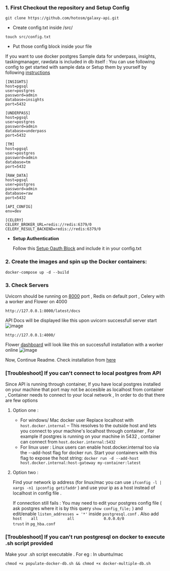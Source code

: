 ### 1. First Checkout the repository  and Setup Config

```
git clone https://github.com/hotosm/galaxy-api.git
```

- Create config.txt inside /src/

```
touch src/config.txt
```

- Put those config block inside your file

If you want to use docker postgres Sample data for underpass, insights, taskingmanager, rawdata is included in db itself :
You can use following config to get started with sample data  or Setup them by yourself by following [instructions](../docs/CONFIG_DOC.md)
```
[INSIGHTS]
host=pgsql
user=postgres
password=admin
database=insights
port=5432

[UNDERPASS]
host=pgsql
user=postgres
password=admin
database=underpass
port=5432

[TM]
host=pgsql
user=postgres
password=admin
database=tm
port=5432

[RAW_DATA]
host=pgsql
user=postgres
password=admin
database=raw
port=5432

[API_CONFIG]
env=dev

[CELERY]
CELERY_BROKER_URL=redis://redis:6379/0
CELERY_RESULT_BACKEND=redis://redis:6379/0
```

- **Setup Authentication**

   Follow this [Setup Oauth Block](../docs/CONFIG_DOC.md#6-setup-oauth-for-authentication) and include it in your config.txt

### 2. Create the images and spin up the Docker containers:
```
docker-compose up -d --build
```

### 3. Check Servers

Uvicorn should be running on [8000](http://127.0.0.1:8000/latest/docs) port , Redis on default port , Celery with a worker and Flower on 4000

```
http://127.0.0.1:8000/latest/docs
```
API Docs will be displayed like this upon uvicorn successfull server start
![image](https://user-images.githubusercontent.com/36752999/191813795-fdfd46fe-5e6c-4ecf-be9b-f9f351d3d1d7.png)

```
http://127.0.0.1:4000/
```

Flower [dashboard](http://127.0.0.1:4000/) will look like this on successfull installation with a worker online
![image](https://user-images.githubusercontent.com/36752999/191813613-3859522b-ea68-4370-87b2-ebd1d8880d80.png)


Now, Continue Readme. Check installation from [here](../README.md#check-api-installation)

### [Troubleshoot] If you can't connect to local postgres from API

Since API is running through container, If you have local postgres installed on your machine that port may not be accesible as localhost from container , Container needs to connect to your local network , In order to do that there are few options
1. Option one :

   - For windows/ Mac docker user
     Replace localhost with ```host.docker.internal``` – This resolves to the outside host and lets you connect to your machine's localhost through container , For example if postgres is running on your machine in 5432 , container can connect from ```host.docker.internal:5432```
   - For linux user :
     Linux users can enable host.docker.internal too via the --add-host flag for docker run. Start your containers with this flag to expose the host string:
     ```docker run -d --add-host host.docker.internal:host-gateway my-container:latest```

2. Option two :

    Find your network ip address (for linux/mac you can use ```ifconfig -l | xargs -n1 ipconfig getifaddr``` ) and use your ip as a host instead of localhost in config file .

    If connection still fails : You may need to edit your postgres config file ( ask postgres where it is by this query ```show config_file;``` ) and edit/enable ```listen_addresses = '*'``` inside ```postgresql.conf``` . Also add ```host    all             all             0.0.0.0/0               trust``` in ```pg_hba.conf```

### [Troubleshoot] If you can't run postgresql on docker to execute .sh script provided

Make your .sh script executable . For eg : In ubuntu/mac

```
chmod +x populate-docker-db.sh && chmod +x docker-multiple-db.sh
```
